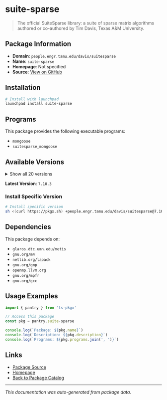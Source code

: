 # suite-sparse

> The official SuiteSparse library: a suite of sparse matrix algorithms authored or co-authored by Tim Davis, Texas A&M University.

## Package Information

- **Domain**: `people.engr.tamu.edu/davis/suitesparse`
- **Name**: `suite-sparse`
- **Homepage**: Not specified
- **Source**: [View on GitHub](https://github.com/pkgxdev/pantry/tree/main/projects/people.engr.tamu.edu/davis/suitesparse/package.yml)

## Installation

```bash
# Install with launchpad
launchpad install suite-sparse
```

## Programs

This package provides the following executable programs:

- `mongoose`
- `suitesparse_mongoose`

## Available Versions

<details>
<summary>Show all 20 versions</summary>

- `7.10.3`, `7.10.2`, `7.10.1`, `7.10.0`, `7.9.0`
- `7.8.3`, `7.8.2`, `7.8.1`, `7.8.0`, `7.7.0`
- `7.6.1`, `7.6.0`, `7.5.1`, `7.5.0`, `7.4.0`
- `7.3.1`, `7.3.0`, `7.2.2`, `7.2.1`, `7.2.0`

</details>

**Latest Version**: `7.10.3`

### Install Specific Version

```bash
# Install specific version
sh <(curl https://pkgx.sh) +people.engr.tamu.edu/davis/suitesparse@7.10.3 -- $SHELL -i
```

## Dependencies

This package depends on:

- `glaros.dtc.umn.edu/metis`
- `gnu.org/m4`
- `netlib.org/lapack`
- `gnu.org/gmp`
- `openmp.llvm.org`
- `gnu.org/mpfr`
- `gnu.org/gcc`

## Usage Examples

```typescript
import { pantry } from 'ts-pkgx'

// Access this package
const pkg = pantry.suite-sparse

console.log(`Package: ${pkg.name}`)
console.log(`Description: ${pkg.description}`)
console.log(`Programs: ${pkg.programs.join(', ')}`)
```

## Links

- [Package Source](https://github.com/pkgxdev/pantry/tree/main/projects/people.engr.tamu.edu/davis/suitesparse/package.yml)
- [Homepage](#)
- [Back to Package Catalog](../package-catalog.md)

---

*This documentation was auto-generated from package data.*
